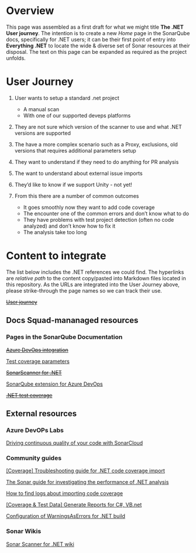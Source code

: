 # Overview

This page was assembled as a first draft for what we might title **The .NET User journey**. The intention is to create a new *Home* page in the SonarQube docs, specifically for .NET users; it can be their first point of entry into **Everything .NET** to locate the wide & diverse set of Sonar resources at their disposal. The text on this page can be expanded as required as the project unfolds.

# User Journey
1. User wants to setup a standard .net project
   - A manual scan
   - With one of our supported deveps platforms

1. They are not sure which version of the scanner to use and what .NET versions are supported
1. The have a more complex scenario such as a Proxy, exclusions, old versions that requires additional parameters setup
1. They want to understand if they need to do anything for PR analysis
1. The want to understand about external issue imports
1. They’d like to know if we support Unity - not yet!

1. From this there are a number of common outcomes
   - It goes smoothly now they want to add code coverage
   - The encounter one of the common errors and don’t know what to do
   - They have problems with test project detection (often no code analyzed) and don’t know how to fix it
   - The analysis take too long

# Content to integrate
The list below includes the .NET references we could find. The hyperlinks are *relative path* to the content copy/pasted into Markdown files located in this repository. As the URLs are integrated into the User Journey above, please strike-through the page names so we can track their use.

[~~User journey~~](user-journey.md)

## Docs Squad-mananaged resources

### Pages in the SonarQube Documentation

[~~Azure DevOps integration~~](azure-devops-integration.md)

[Test coverage parameters](test-coverage-parameters.md)

[~~SonarScanner for .NET~~](sonarscanner-for-dotnet.md)

[SonarQube extension for Azure DevOps](sonarqube-extension-for-azure-devops.md)

[~~.NET test coverage~~](dotnet-test-coverage.md)

## External resources

### Azure DevOPs Labs

[Driving continuous quality of your code with SonarCloud](azure-devops-labs.md)

### Community guides

[[Coverage] Troubleshooting guide for .NET code coverage import](community-guide-for-net-code-coverage-import)

[The Sonar guide for investigating the performance of .NET analysis](community-guide-for-investigating-the-performance-of-net-analysis.md)

[How to find logs about importing code coverage](community-guide-for-find-logs-about-importing-code-coverage.md)

[[Coverage & Test Data] Generate Reports for C#, VB.net](community-guide-coverage-test-data-generate-reports-for-c-vb-net.md)

[Configuration of WarningsAsErrors for .NET build](community-guide-configuration-of-warningsaserrors-for-net-build.md)

### Sonar Wikis

[Sonar Scanner for .NET wiki](msbuild-wiki.md)